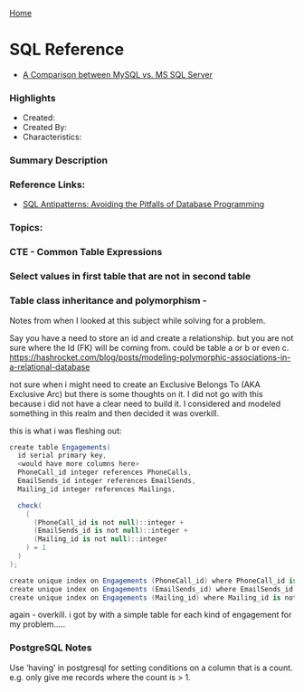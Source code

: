 [Home](../)

# SQL Reference

- [A Comparison between MySQL vs. MS SQL Server](https://medium.com/@mindfiresolutions.usa/a-comparison-between-mysql-vs-ms-sql-server-58b537e474be)

### Highlights

- Created:
- Created By:
- Characteristics:

### Summary Description

### Reference Links:

- [SQL Antipatterns: Avoiding the Pitfalls of Database Programming](https://pragprog.com/book/bksqla/sql-antipatterns)

### Topics:

### CTE - Common Table Expressions

### Select values in first table that are not in second table

### Table class inheritance and polymorphism -

Notes from when I looked at this subject while solving for a problem.

Say you have a need to store an id and create a relationship. but you are not sure where the Id (FK) will be coming from. could be table a or b or even c.  
https://hashrocket.com/blog/posts/modeling-polymorphic-associations-in-a-relational-database

not sure when i might need to create an Exclusive Belongs To (AKA Exclusive Arc) but there is some thoughts on it. I did not go with this because i did not have a clear need to build it. I considered and modeled something in this realm and then decided it was overkill.

this is what i was fleshing out:

```csharp
create table Engagements(
  id serial primary key,
  <would have more columns here>
  PhoneCall_id integer references PhoneCalls,
  EmailSends_id integer references EmailSends,
  Mailing_id integer references Mailings,

  check(
    (
      (PhoneCall_id is not null)::integer +
      (EmailSends_id is not null)::integer +
      (Mailing_id is not null)::integer
    ) = 1
  )
);

create unique index on Engagements (PhoneCall_id) where PhoneCall_id is not null;
create unique index on Engagements (EmailSends_id) where EmailSends_id is not null;
create unique index on Engagements (Mailing_id) where Mailing_id is not null;
```

again - overkill. i got by with a simple table for each kind of engagement for my problem…..

### PostgreSQL Notes

Use ‘having’ in postgresql for setting conditions on a column that is a count. e.g. only give me records where the count is > 1.
